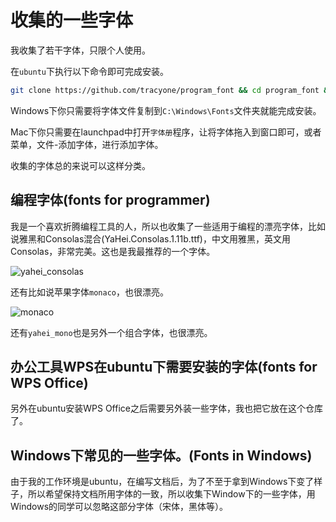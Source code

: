 # 收集的一些字体

我收集了若干字体，只限个人使用。

在`ubuntu`下执行以下命令即可完成安装。

```bash
git clone https://github.com/tracyone/program_font && cd program_font && ./install.sh
```

Windows下你只需要将字体文件复制到`C:\Windows\Fonts`文件夹就能完成安装。

Mac下你只需要在launchpad中打开`字体册`程序，让将字体拖入到窗口即可，或者菜单，文件-添加字体，进行添加字体。

收集的字体总的来说可以这样分类。

## 编程字体(fonts for programmer)

我是一个喜欢折腾编程工具的人，所以也收集了一些适用于编程的漂亮字体，比如说雅黑和Consolas混合(YaHei.Consolas.1.11b.ttf)，中文用雅黑，英文用Consolas，非常完美。这也是我最推荐的一个字体。

![yahei_consolas](https://cloud.githubusercontent.com/assets/4246425/13220862/75386cb2-d9b3-11e5-9d56-d59100ae1c7f.png)

还有比如说苹果字体`monaco`，也很漂亮。

![monaco](https://cloud.githubusercontent.com/assets/4246425/13221785/092c53f8-d9b8-11e5-93e7-7d2f4c3dee90.png)

还有`yahei_mono`也是另外一个组合字体，也很漂亮。

## 办公工具WPS在ubuntu下需要安装的字体(fonts for WPS Office)

另外在ubuntu安装WPS Office之后需要另外装一些字体，我也把它放在这个仓库了。

##  Windows下常见的一些字体。(Fonts in Windows)

由于我的工作环境是ubuntu，在编写文档后，为了不至于拿到Windows下变了样子，所以希望保持文档所用字体的一致，所以收集下Window下的一些字体，用Windows的同学可以忽略这部分字体（宋体，黑体等）。

